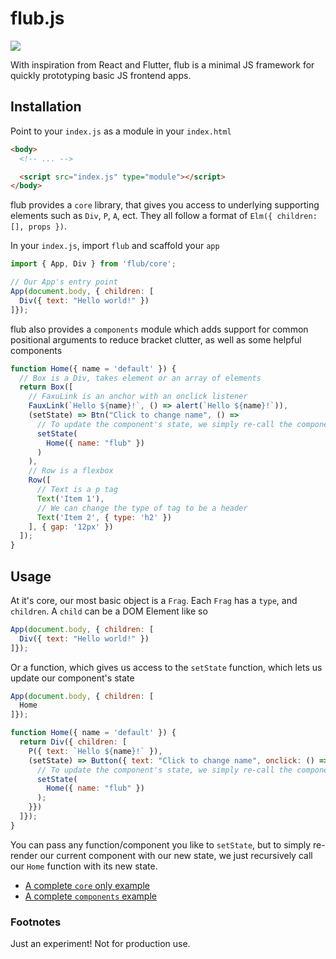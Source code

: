 # flub.js
<img src="https://i.giphy.com/media/G918yAdtAeaqs/giphy.gif" />


With inspiration from React and Flutter, flub is a minimal JS framework for quickly prototyping basic JS frontend apps.

## Installation

Point to your `index.js` as a module in your `index.html`

```html
<body>
  <!-- ... -->

  <script src="index.js" type="module"></script>
</body>
```

flub provides a `core` library, that gives you access to underlying supporting elements such as `Div`, `P`, `A`, ect. They all follow a format of `Elm({ children: [], props })`.

In your `index.js`, import `flub` and scaffold your `app`

```js
import { App, Div } from 'flub/core';

// Our App's entry point
App(document.body, { children: [
  Div({ text: "Hello world!" })
]});
```

flub also provides a `components` module which adds support for common positional arguments to reduce bracket clutter, as well as some helpful components

```js
function Home({ name = 'default' }) {
  // Box is a Div, takes element or an array of elements
  return Box([
    // FaxuLink is an anchor with an onclick listener
    FauxLink(`Hello ${name}!`, () => alert(`Hello ${name}!`)),
    (setState) => Btn("Click to change name", () =>
      // To update the component's state, we simply re-call the component
      setState(
        Home({ name: "flub" })
      )
    ),
    // Row is a flexbox
    Row([
      // Text is a p tag
      Text('Item 1'),
      // We can change the type of tag to be a header
      Text('Item 2', { type: 'h2' })
    ], { gap: '12px' })
  ]);
}
```

## Usage

At it's core, our most basic object is a `Frag`. Each `Frag` has a `type`, and `children`. A `child` can be a DOM Element like so

```js
App(document.body, { children: [
  Div({ text: "Hello world!" })
]});
```

Or a function, which gives us access to the `setState` function, which lets us update our component's state

```js
App(document.body, { children: [
  Home
]});

function Home({ name = 'default' }) {
  return Div({ children: [
    P({ text: `Hello ${name}!` }),
    (setState) => Button({ text: "Click to change name", onclick: () => {
      // To update the component's state, we simply re-call the component
      setState(
        Home({ name: "flub" })
      );
    }})
  ]});
}
```

You can pass any function/component you like to `setState`, but to simply re-render our current component with our new state, we just recursively call our `Home` function with its new state.

- [A complete `core` only example](https://github.com/lkuich/flub.js/blob/master/example/src/index.js)
- [A complete `components` example](https://github.com/lkuich/flub.js/blob/master/example/src/index_components.js)

### Footnotes

Just an experiment! Not for production use.
